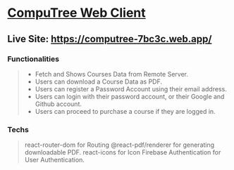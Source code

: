 # [CompuTree Web Client](https://computree-7bc3c.web.app/)

## Live Site: https://computree-7bc3c.web.app/

### Functionalities
> * Fetch and Shows Courses Data from Remote Server.
> * Users can download a Course Data as PDF.
> * Users can register a Password Account using their email address.
> * Users can login with their password account, or their Google and Github account.
> * Users can proceed to purchase a course if they are logged in.

### Techs
> react-router-dom for Routing
> @react-pdf/renderer for generating downloadable PDF.
> react-icons for Icon
> Firebase Authentication for User Authentication.